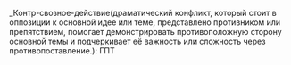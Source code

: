 _Контр-свозное-действие(драматический конфликт, который стоит в оппозиции к основной идее или теме, представлено противником или препятствием, помогает демонстрировать противоположную сторону основной темы и подчеркивает её важность или сложность через противопоставление.): ГПТ